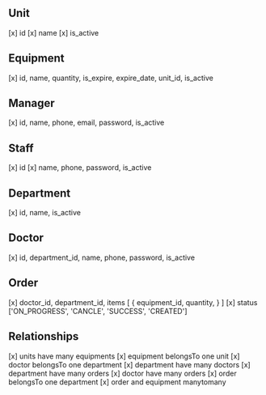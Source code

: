 ## Unit
[x] id
[x] name
[x] is_active
## Equipment
[x] id, name, quantity, is_expire, expire_date, unit_id, is_active
## Manager
[x] id, name, phone,  email, password, is_active
## Staff
[x] id
[x] name, phone, password, is_active
## Department
[x] id, name, is_active
## Doctor
[x] id, department_id, name, phone, password, is_active
## Order
[x] doctor_id, department_id, items [
    {
        equipment_id,
        quantity,
    }
]
[x] status ['ON_PROGRESS', 'CANCLE', 'SUCCESS', 'CREATED']

## Relationships
[x] units have many equipments
[x] equipment belongsTo one unit
[x] doctor belongsTo one department
[x] department have many doctors
[x] department have many orders
[x] doctor have many orders
[x] order belongsTo one department
[x] order and equipment manytomany